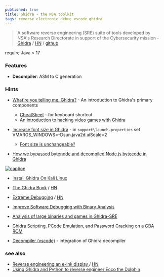 ```yaml
---
published: true
title: Ghidra - the NSA toolkit
tags: reverse electronic debug vscode ghidra
---
```

> A software reverse engineering (SRE) suite of tools developed by NSA's Research Directorate in support of the Cybersecurity mission - [Ghidra](https://ghidra-sre.org/) / [HN](https://news.ycombinator.com/item?id=19315273) / [github](https://github.com/NationalSecurityAgency/ghidra)

require Java > 17

### Features
- **Decompiler**: ASM to C generation

### Hints
- [What're you telling me, Ghidra?](https://byte.how/posts/what-are-you-telling-me-ghidra/) - An introduction to Ghidra's primary components
	- [CheatSheet](https://ghidra-sre.org/CheatSheet.html) - for keyboard shortcut
    - [An introduction to hacking video games with Ghidra](https://www.youtube.com/watch?v=qCEZC3cPc1s)
- [Increase font size in Ghidra](https://reverseengineering.stackexchange.com/questions/31961/increase-font-size-in-ghidra) - in `support\launch.properties` set VMARGS_WINDOWS=-Dsun.java2d.uiScale=2
	- [Font size is unchangeable?](https://github.com/NationalSecurityAgency/ghidra/issues/83)

- [How we bypassed bytenode and decompiled Node.js bytecode in Ghidra](https://swarm.ptsecurity.com/how-we-bypassed-bytenode-and-decompiled-node-js-bytecode-in-ghidra/)

[![caption](https://blogs.blackberry.com/content/dam/blogs-blackberry-com/images/blogs/2019/07/080619-ghidra-cylance-lrg.jpg)](https://blogs.blackberry.com/en/2019/07/an-introduction-to-code-analysis-with-ghidra)

- [Install Ghidra On Kali Linux](https://executeatwill.com/2019/04/04/Install-Ghidra-on-Kali-Linux/)
- [The Ghidra Book](https://nostarch.com/GhidraBook) / [HN](https://news.ycombinator.com/item?id=24879314)
- [Extreme Debugging](https://squanderingti.me/blog/2020/10/28/extreme-debugging.html) / [HN](https://news.ycombinator.com/item?id=24950120)
- [Improve Software Debugging with Binary Analysis](https://h313.info/blog/cpp/security/binary-analysis/2020/11/06/improve-software-debugging-with-binary-analysis.html)

- [Analysis of large binaries and games in Ghidra-SRE](https://news.ycombinator.com/item?id=27972308)
- [Ghidra Scripting, PCode Emulation, and Password Cracking on a GBA ROM](https://wrongbaud.github.io/posts/kong-vs-ghidra/)

- [Decompiler (vscode)](https://marketplace.visualstudio.com/items?itemName=tintinweb.vscode-decompiler) -  integration of Ghidra decompiler

### see also
- [Reverse engineering an e-ink display ](https://zeus.ugent.be/blog/22-23/reverse_engineering_epaper/) / [HN](https://news.ycombinator.com/item?id=34738649)
- [	Using Ghidra and Python to reverse engineer Ecco the Dolphin](https://news.ycombinator.com/item?id=42076884)
